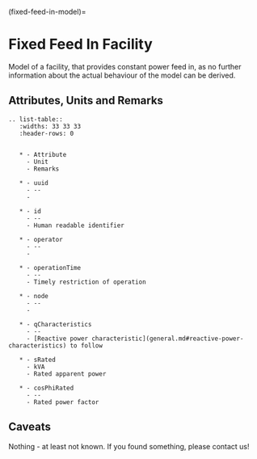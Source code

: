 (fixed-feed-in-model)=

# Fixed Feed In Facility

Model of a facility, that provides constant power feed in, as no further information about the actual behaviour of the
model can be derived.

## Attributes, Units and Remarks

```{eval-rst}
.. list-table::
   :widths: 33 33 33
   :header-rows: 0


   * - Attribute
     - Unit
     - Remarks

   * - uuid
     - --
     -

   * - id
     - --
     - Human readable identifier

   * - operator
     - --
     -

   * - operationTime
     - --
     - Timely restriction of operation

   * - node
     - --
     -

   * - qCharacteristics
     - --
     - [Reactive power characteristic](general.md#reactive-power-characteristics) to follow

   * - sRated
     - kVA
     - Rated apparent power

   * - cosPhiRated
     - --
     - Rated power factor

```

## Caveats

Nothing - at least not known.
If you found something, please contact us!

